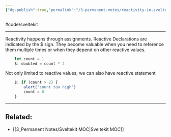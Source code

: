 ```yaml
---
{"dg-publish":true,"permalink":"/3-permanent-notes/reactivity-in-sveltekit/","created":"2023-07-23T22:30:13.958+02:00","updated":"2023-08-15T06:30:42.030+02:00"}
---
```


#code/sveltekit

---
Reactivity happens through assignments. 
Reactive Declarations are indicated by the $ sign. They become valuable when you need to reference them multiple times or when they depend on other reactive values.

```javascript
	let count = 1
	$: doubled = count * 2
```

Not only limited to reactive values, we can also have reactive statement

```javascript
	$: if (count > 2) {
		alert('count too high')
		count = 0
	}
```

---
## Related:
- [[3_Permanent Notes/Sveltekit MOC\|Sveltekit MOC]]